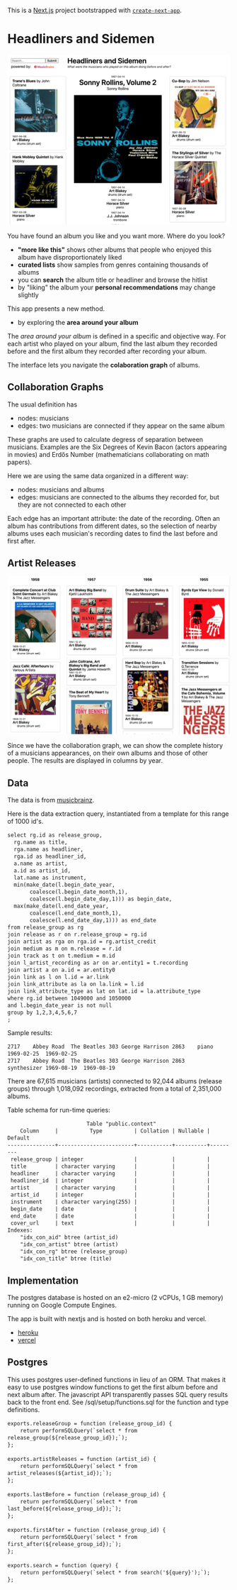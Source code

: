 This is a [Next.js](https://nextjs.org/) project bootstrapped with [`create-next-app`](https://github.com/vercel/next.js/tree/canary/packages/create-next-app).

# Headliners and Sidemen

![release group](public/headliners-and-sidemen-release-group.png)

You have found an album you like and you want more.  Where do you look?

- **"more like this"** shows other albums that people who enjoyed this album have disproportionately liked
- **curated lists** show samples from genres containing thousands of albums
- you can **search** the album title or headliner and browse the hitlist
- by "liking" the album your **personal recommendations** may change slightly

This app presents a new method.

- by exploring the **area around your album**

The *area around your album* is defined in a specific and objective way.   For each artist who played on your album, find the last album they recorded before and the first album they recorded after recording your album.  

The interface lets you navigate the **colaboration graph** of albums.

## Collaboration Graphs

The usual definition has 
- nodes: musicians
- edges: two musicians are connected if they appear on the same album

These graphs are used to calculate degress of separation between musicians.  Examples are the
Six Degrees of Kevin Bacon (actors appearing in movies) and Erdős Number (mathematicians collaborating on math papers).


Here we are using the same data organized in a different way:

- nodes: musicians and albums
- edges: musicians are connected to the albums they recorded for, but they are not connected to each other

Each edge has an important attribute:  the date of the recording.  Often an album has contributions from different dates, so the selection of nearby albums uses each musician's recording dates to find the last before and first after.

## Artist Releases

![artist releases](public/headliners-and-sidemen-artist-releases.png)

Since we have the collaboration graph, we can show the complete history of a musicians appearances, on their own albums and those of other people.  The results are displayed in columns by year.


## Data

The data is from [musicbrainz](https://musicbrainz.org/doc/MusicBrainz_Database).  

Here is the data extraction query, instantiated from a template for this range of 1000 id's.

```
select rg.id as release_group,
  rg.name as title,
  rga.name as headliner, 
  rga.id as headliner_id,
  a.name as artist,
  a.id as artist_id,
  lat.name as instrument, 
  min(make_date(l.begin_date_year, 
       coalesce(l.begin_date_month,1), 
       coalesce(l.begin_date_day,1))) as begin_date, 
  max(make_date(l.end_date_year, 
       coalesce(l.end_date_month,1), 
       coalesce(l.end_date_day,1))) as end_date
from release_group as rg
join release as r on r.release_group = rg.id
join artist as rga on rga.id = rg.artist_credit
join medium as m on m.release = r.id
join track as t on t.medium = m.id
join l_artist_recording as ar on ar.entity1 = t.recording
join artist a on a.id = ar.entity0
join link as l on l.id = ar.link
join link_attribute as la on la.link = l.id
join link_attribute_type as lat on lat.id = la.attribute_type
where rg.id between 1049000 and 1050000
and l.begin_date_year is not null
group by 1,2,3,4,5,6,7
;
```

Sample results:
```
2717	Abbey Road	The Beatles	303	George Harrison	2863	piano	1969-02-25	1969-02-25
2717	Abbey Road	The Beatles	303	George Harrison	2863	synthesizer	1969-08-19	1969-08-19
```

There are 67,615 musicians (artists) connected to 92,044 albums (release groups) through 1,018,092 recordings, extracted from a total of 2,351,000 albums.

Table schema for run-time queries:
```
                         Table "public.context"
    Column     |          Type          | Collation | Nullable | Default 
---------------+------------------------+-----------+----------+---------
 release_group | integer                |           |          | 
 title         | character varying      |           |          | 
 headliner     | character varying      |           |          | 
 headliner_id  | integer                |           |          | 
 artist        | character varying      |           |          | 
 artist_id     | integer                |           |          | 
 instrument    | character varying(255) |           |          | 
 begin_date    | date                   |           |          | 
 end_date      | date                   |           |          | 
 cover_url     | text                   |           |          | 
Indexes:
    "idx_con_aid" btree (artist_id)
    "idx_con_artist" btree (artist)
    "idx_con_rg" btree (release_group)
    "idx_con_title" btree (title)
```

## Implementation

The postgres database is hosted on an e2-micro (2 vCPUs, 1 GB memory) running on Google Compute Engines.

The app is built with nextjs and is hosted on both heroku and vercel.
- [heroku](https://headliners-and-sidemen.herokuapp.com/)
- [vercel](https://headliners-and-sidemen.vercel.app/)

## Postgres

This uses postgres user-defined functions in lieu of an ORM.  That makes it easy to use postgres window functions to get the first album before and next album after.  The javascript API transparently passes SQL query results back to the front end.  See /sql/setup/functions.sql for the function and type definitions.

```
exports.releaseGroup = function (release_group_id) {
	return performSQLQuery(`select * from release_group(${release_group_id});`);
};

exports.artistReleases = function (artist_id) {
	return performSQLQuery(`select * from artist_releases(${artist_id});`);
};

exports.lastBefore = function (release_group_id) {
	return performSQLQuery(`select * from last_before(${release_group_id});`);
};

exports.firstAfter = function (release_group_id) {
	return performSQLQuery(`select * from first_after(${release_group_id});`);
};

exports.search = function (query) {
	return performSQLQuery(`select * from search('${query}');`);
};
```